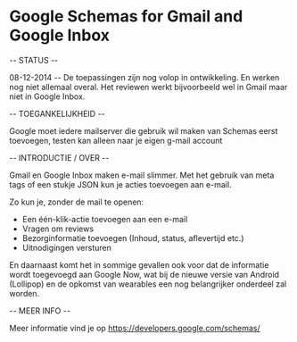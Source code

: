 Google Schemas for Gmail and Google Inbox
=========================================

-- STATUS --

08-12-2014 --
De toepassingen zijn nog volop in ontwikkeling. En werken nog niet allemaal overal.
Het reviewen werkt bijvoorbeeld wel in Gmail maar niet in Google Inbox.


-- TOEGANKELIJKHEID --

Google moet iedere mailserver die gebruik wil maken van Schemas eerst toevoegen, testen kan alleen naar je eigen g-mail account

-- INTRODUCTIE / OVER --

Gmail en Google Inbox maken e-mail slimmer. 
Met het gebruik van meta tags of een stukje JSON kun je acties toevoegen aan e-mail.

Zo kun je, zonder de mail te openen:
- Een één-klik-actie toevoegen aan een e-mail
- Vragen om reviews
- Bezorginformatie toevoegen (Inhoud, status, aflevertijd etc.)
- Uitnodigingen versturen

En daarnaast komt het in sommige gevallen ook voor dat de informatie wordt toegevoegd aan Google Now, 
wat bij de nieuwe versie van Android (Lollipop) en de opkomst van wearables een nog belangrijker onderdeel zal worden.

-- MEER INFO --

Meer informatie vind je op https://developers.google.com/schemas/
